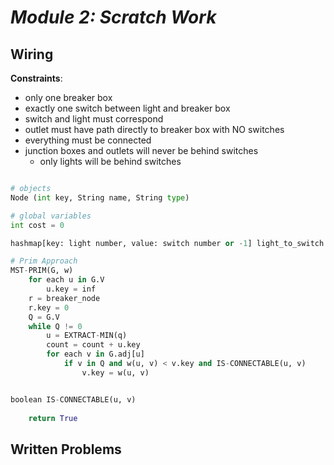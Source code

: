 # ***Module 2: Scratch Work***

## **Wiring**
**Constraints**:
- only one breaker box
- exactly one switch between light and breaker box
- switch and light must correspond
- outlet must have path directly to breaker box with NO switches
- everything must be connected
- junction boxes and outlets will never be behind switches
    - only lights will be behind switches

```python

# objects
Node (int key, String name, String type)

# global variables
int cost = 0

hashmap[key: light number, value: switch number or -1] light_to_switch # hashmap to map light with switches (if -1; then no switch exists)

# Prim Approach
MST-PRIM(G, w)
    for each u in G.V
        u.key = inf
    r = breaker_node
    r.key = 0
    Q = G.V
    while Q != 0
        u = EXTRACT-MIN(q)
        count = count + u.key
        for each v in G.adj[u]
            if v in Q and w(u, v) < v.key and IS-CONNECTABLE(u, v)        
                v.key = w(u, v)


boolean IS-CONNECTABLE(u, v)
    
    return True

```

## **Written Problems**